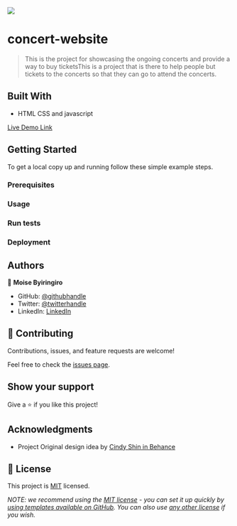 ![](https://img.shields.io/badge/Microverse-blueviolet)

# concert-website
 
> This is the project for showcasing the ongoing concerts and provide a way to buy ticketsThis is a project that is there to help people but tickets to the concerts so that they can go to attend the concerts.

## Built With

- HTML CSS and javascript

[Live Demo Link](https://moise-code.github.io/capstone1-concert-website/)


## Getting Started

To get a local copy up and running follow these simple example steps.

### Prerequisites



### Usage

### Run tests

### Deployment



## Authors

👤 **Moise Byiringiro**

- GitHub: [@githubhandle](https://github.com/Moise-code)
- Twitter: [@twitterhandle](https://twitter.com/twitterhandle)
- LinkedIn: [LinkedIn](https://linkedin.com/in/linkedinhandle)

## 🤝 Contributing

Contributions, issues, and feature requests are welcome!

Feel free to check the [issues page](../../issues/).

## Show your support

Give a ⭐️ if you like this project!

## Acknowledgments

- Project Original design idea by [Cindy Shin in Behance](https://creativecommons.org/licenses/by-nc/4.0/)

## 📝 License

This project is [MIT](./LICENSE) licensed.

_NOTE: we recommend using the [MIT license](https://choosealicense.com/licenses/mit/) - you can set it up quickly by [using templates available on GitHub](https://docs.github.com/en/communities/setting-up-your-project-for-healthy-contributions/adding-a-license-to-a-repository). You can also use [any other license](https://choosealicense.com/licenses/) if you wish._
